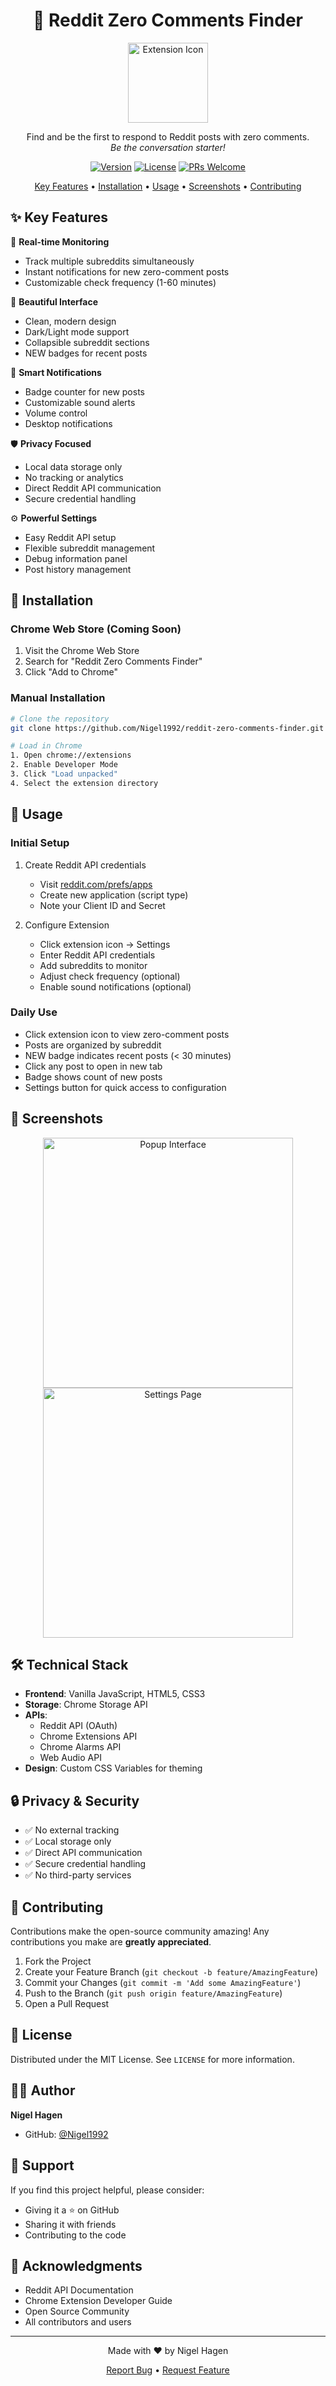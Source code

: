 <div align="center">

# 🎯 Reddit Zero Comments Finder

<img src="https://static-00.iconduck.com/assets.00/reddit-logo-icon-2048x2048-vtzhwa71.png" alt="Extension Icon" width="128"/>

Find and be the first to respond to Reddit posts with zero comments.  
*Be the conversation starter!*

[![Version](https://img.shields.io/badge/version-2025.2.26-blue.svg)](https://github.com/Nigel1992/reddit-zero-comments-finder)
[![License](https://img.shields.io/badge/license-MIT-green.svg)](LICENSE)
[![PRs Welcome](https://img.shields.io/badge/PRs-welcome-brightgreen.svg)](https://github.com/Nigel1992/reddit-zero-comments-finder/pulls)

[Key Features](#-key-features) •
[Installation](#-installation) •
[Usage](#-usage) •
[Screenshots](#-screenshots) •
[Contributing](#-contributing)

</div>

## ✨ Key Features

🔄 **Real-time Monitoring**
- Track multiple subreddits simultaneously
- Instant notifications for new zero-comment posts
- Customizable check frequency (1-60 minutes)

🎨 **Beautiful Interface**
- Clean, modern design
- Dark/Light mode support
- Collapsible subreddit sections
- NEW badges for recent posts

🔔 **Smart Notifications**
- Badge counter for new posts
- Customizable sound alerts
- Volume control
- Desktop notifications

🛡️ **Privacy Focused**
- Local data storage only
- No tracking or analytics
- Direct Reddit API communication
- Secure credential handling

⚙️ **Powerful Settings**
- Easy Reddit API setup
- Flexible subreddit management
- Debug information panel
- Post history management

## 🚀 Installation

### Chrome Web Store (Coming Soon)
1. Visit the Chrome Web Store
2. Search for "Reddit Zero Comments Finder"
3. Click "Add to Chrome"

### Manual Installation
```bash
# Clone the repository
git clone https://github.com/Nigel1992/reddit-zero-comments-finder.git

# Load in Chrome
1. Open chrome://extensions
2. Enable Developer Mode
3. Click "Load unpacked"
4. Select the extension directory
```

## 📖 Usage

### Initial Setup
1. Create Reddit API credentials
   - Visit [reddit.com/prefs/apps](https://www.reddit.com/prefs/apps)
   - Create new application (script type)
   - Note your Client ID and Secret

2. Configure Extension
   - Click extension icon → Settings
   - Enter Reddit API credentials
   - Add subreddits to monitor
   - Adjust check frequency (optional)
   - Enable sound notifications (optional)

### Daily Use
- Click extension icon to view zero-comment posts
- Posts are organized by subreddit
- NEW badge indicates recent posts (< 30 minutes)
- Click any post to open in new tab
- Badge shows count of new posts
- Settings button for quick access to configuration

## 📸 Screenshots

<div align="center">
<img src="https://i.imgur.com/fb2AIWB.png" alt="Popup Interface" width="400"/>
<br>
<img src="https://i.imgur.com/zzQePFZ.png" alt="Settings Page" width="400"/>
</div>

## 🛠️ Technical Stack

- **Frontend**: Vanilla JavaScript, HTML5, CSS3
- **Storage**: Chrome Storage API
- **APIs**: 
  - Reddit API (OAuth)
  - Chrome Extensions API
  - Chrome Alarms API
  - Web Audio API
- **Design**: Custom CSS Variables for theming

## 🔒 Privacy & Security

- ✅ No external tracking
- ✅ Local storage only
- ✅ Direct API communication
- ✅ Secure credential handling
- ✅ No third-party services

## 🤝 Contributing

Contributions make the open-source community amazing! Any contributions you make are **greatly appreciated**.

1. Fork the Project
2. Create your Feature Branch (`git checkout -b feature/AmazingFeature`)
3. Commit your Changes (`git commit -m 'Add some AmazingFeature'`)
4. Push to the Branch (`git push origin feature/AmazingFeature`)
5. Open a Pull Request

## 📝 License

Distributed under the MIT License. See `LICENSE` for more information.

## 👨‍💻 Author

**Nigel Hagen**
- GitHub: [@Nigel1992](https://github.com/Nigel1992)

## 💖 Support

If you find this project helpful, please consider:
- Giving it a ⭐️ on GitHub
- Sharing it with friends
- Contributing to the code

## 🙏 Acknowledgments

- Reddit API Documentation
- Chrome Extension Developer Guide
- Open Source Community
- All contributors and users

---

<div align="center">
Made with ❤️ by Nigel Hagen

[Report Bug](https://github.com/Nigel1992/reddit-zero-comments-finder/issues) •
[Request Feature](https://github.com/Nigel1992/reddit-zero-comments-finder/issues)
</div>

